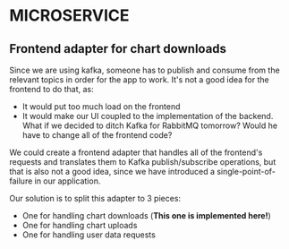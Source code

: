 # MICROSERVICE

## Frontend adapter for chart downloads

Since we are using kafka, someone has to publish and consume from the relevant topics in order for the app to work. It's not a good idea for the frontend to do that, as:

- It would put too much load on the frontend
- It would make our UI coupled to the implementation of the backend. What if we decided to ditch Kafka for RabbitMQ tomorrow? Would he have to change all of the frontend code?

We could create a frontend adapter that handles all of the frontend's requests and translates them to Kafka publish/subscribe operations, but that is also not a good idea, since we have introduced a single-point-of-failure in our application.

Our solution is to split this adapter to 3 pieces:

- One for handling chart downloads (**This one is implemented here!**)
- One for handling chart uploads
- One for handling user data requests
